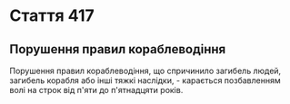 Cтаття 417
====
Порушення правил кораблеводіння
----
Порушення правил кораблеводіння, що спричинило загибель людей, загибель корабля або інші тяжкі наслідки, -
карається позбавленням волі на строк від п'яти до п'ятнадцяти років.
